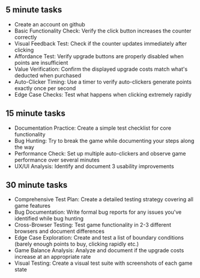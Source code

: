 ## 5 minute tasks
- Create an account on github
- Basic Functionality Check: Verify the click button increases the counter correctly
- Visual Feedback Test: Check if the counter updates immediately after clicking
- Affordance Test: Verify upgrade buttons are properly disabled when points are insufficient
- Value Verification: Confirm the displayed upgrade costs match what's deducted when purchased
- Auto-Clicker Timing: Use a timer to verify auto-clickers generate points exactly once per second
- Edge Case Checks: Test what happens when clicking extremely rapidly

## 15 minute tasks
- Documentation Practice: Create a simple test checklist for core functionality
- Bug Hunting: Try to break the game while documenting your steps along the way
- Performance Check: Set up multiple auto-clickers and observe game performance over several minutes
- UX/UI Analysis: Identify and document 3 usability improvements

## 30 minute tasks
- Comprehensive Test Plan: Create a detailed testing strategy covering all game features
- Bug Documentation: Write formal bug reports for any issues you've identified while bug hunting
- Cross-Browser Testing: Test game functionality in 2-3 different browsers and document differences
- Edge Case Exploration: Create and test a list of boundary conditions (barely enough points to buy, clicking rapidly etc.)
- Game Balance Analysis: Analyze and document if the upgrade costs increase at an appropriate rate
- Visual Testing: Create a visual test suite with screenshots of each game state

